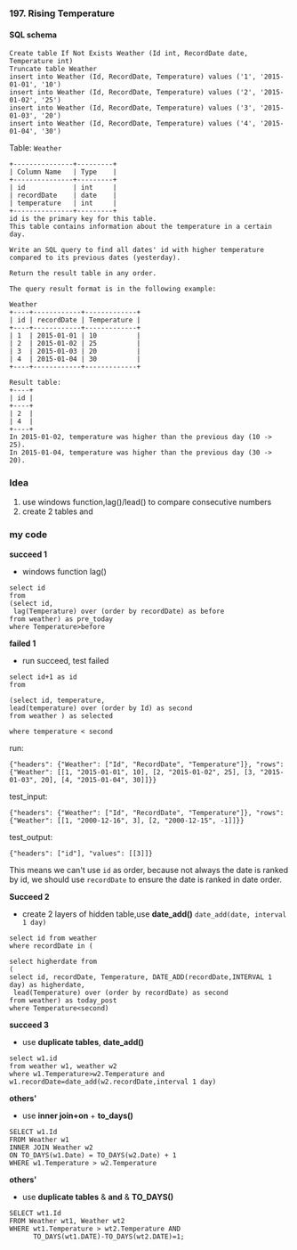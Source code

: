 ### 197. Rising Temperature

#### SQL schema
```mysql
Create table If Not Exists Weather (Id int, RecordDate date, Temperature int)
Truncate table Weather
insert into Weather (Id, RecordDate, Temperature) values ('1', '2015-01-01', '10')
insert into Weather (Id, RecordDate, Temperature) values ('2', '2015-01-02', '25')
insert into Weather (Id, RecordDate, Temperature) values ('3', '2015-01-03', '20')
insert into Weather (Id, RecordDate, Temperature) values ('4', '2015-01-04', '30')
```

Table: `Weather`
```
+---------------+---------+
| Column Name   | Type    |
+---------------+---------+
| id            | int     |
| recordDate    | date    |
| temperature   | int     |
+---------------+---------+
id is the primary key for this table.
This table contains information about the temperature in a certain day.
 
Write an SQL query to find all dates' id with higher temperature compared to its previous dates (yesterday).

Return the result table in any order.

The query result format is in the following example:

Weather
+----+------------+-------------+
| id | recordDate | Temperature |
+----+------------+-------------+
| 1  | 2015-01-01 | 10          |
| 2  | 2015-01-02 | 25          |
| 3  | 2015-01-03 | 20          |
| 4  | 2015-01-04 | 30          |
+----+------------+-------------+

Result table:
+----+
| id |
+----+
| 2  |
| 4  |
+----+
In 2015-01-02, temperature was higher than the previous day (10 -> 25).
In 2015-01-04, temperature was higher than the previous day (30 -> 20).
```

### Idea
1. use windows function,lag()/lead() to compare consecutive numbers
2.  create 2 tables and 

### my code
**succeed 1**
* windows function lag()
```mysql
select id 
from 
(select id,
 lag(Temperature) over (order by recordDate) as before
from weather) as pre_today
where Temperature>before
```
**failed 1**
* run succeed, test failed
```mysql
select id+1 as id
from 

(select id, temperature,
lead(temperature) over (order by Id) as second
from weather ) as selected

where temperature < second 
```
run: 
```mysql
{"headers": {"Weather": ["Id", "RecordDate", "Temperature"]}, "rows": {"Weather": [[1, "2015-01-01", 10], [2, "2015-01-02", 25], [3, "2015-01-03", 20], [4, "2015-01-04", 30]]}}
```
test_input:
```mysql
{"headers": {"Weather": ["Id", "RecordDate", "Temperature"]}, "rows": {"Weather": [[1, "2000-12-16", 3], [2, "2000-12-15", -1]]}}
```
test_output:
```mysql
{"headers": ["id"], "values": [[3]]}
```

This means we can't use `id` as order, because not always the date is ranked by id, we should use `recordDate` to ensure the date is ranked in date order.

**Succeed 2**
* create 2 layers of hidden table,use **date_add()**
`date_add(date, interval 1 day)`
```mysql
select id from weather 
where recordDate in (

select higherdate from 
(
select id, recordDate, Temperature, DATE_ADD(recordDate,INTERVAL 1 day) as higherdate,
 lead(Temperature) over (order by recordDate) as second
from weather) as today_post
where Temperature<second)
```
**succeed 3**
*  use **duplicate tables**, **date_add()**
```mysql
select w1.id
from weather w1, weather w2
where w1.Temperature>w2.Temperature and w1.recordDate=date_add(w2.recordDate,interval 1 day)
```

**others'**
* use **inner join+on** + **to_days()**  
```mysql
SELECT w1.Id
FROM Weather w1
INNER JOIN Weather w2
ON TO_DAYS(w1.Date) = TO_DAYS(w2.Date) + 1
WHERE w1.Temperature > w2.Temperature
```

**others'**
* use **duplicate tables** & **and** & **TO_DAYS()**
```mysql
SELECT wt1.Id 
FROM Weather wt1, Weather wt2
WHERE wt1.Temperature > wt2.Temperature AND 
      TO_DAYS(wt1.DATE)-TO_DAYS(wt2.DATE)=1;
 ```
